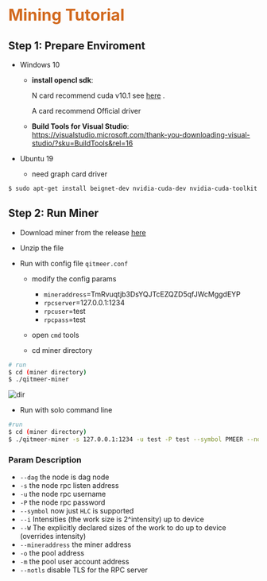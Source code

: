 # <font color=Chocolate size=6>Mining Tutorial</font>

##  Step 1: Prepare Enviroment
- Windows 10
  
  - **install opencl sdk**:
    
    N card recommend cuda v10.1 see [here](https://developer.nvidia.com/cuda-downloads) .
    
    A card recommend Official driver
                 
  - **Build Tools for Visual Studio**:  
    https://visualstudio.microsoft.com/thank-you-downloading-visual-studio/?sku=BuildTools&rel=16

- Ubuntu 19 

   - need graph card driver
    
```bash
$ sudo apt-get install beignet-dev nvidia-cuda-dev nvidia-cuda-toolkit 
```        
 
    
## Step 2: Run Miner

- Download miner from the release [here](https://github.com/Qitmeer/qitmeer-miner/releases/tag/v0.2.4)

- Unzip the file

- Run with config file `qitmeer.conf`

    - modify the config params 
        
        - `mineraddress`=TmRvuqtjb3DsYQJTcEZQZD5qfJWcMggdEYP
        - `rpcserver`=127.0.0.1:1234
        - `rpcuser`=test
        - `rpcpass`=test      

    
    - open `cmd` tools
    
    - cd miner directory
    
```bash
# run
$ cd (miner directory)
$ ./qitmeer-miner
```
![dir](https://github.com/HalalChain/qitmeer-docker-test/blob/master/images/miner.png)   
- Run with solo command line
    
```bash
#run 
$ cd (miner directory)
$ ./qitmeer-miner -s 127.0.0.1:1234 -u test -P test --symbol PMEER --notls -i 24 -W 256 --mineraddress RmN4SADy42FKmN8ARKieX9iHh9icptdgYNn 
```

### Param Description 
          
- `--dag` the node is dag node
- `-s` the node rpc listen address
- `-u` the node rpc username
- `-P` the node rpc password
- `--symbol` now just `HLC` is supported
- `--i` Intensities (the work size is 2^intensity) up to device
- `--W` The explicitly declared sizes of the work to do up to device (overrides intensity)
- `--mineraddress` the miner address
- `-o` the pool address
- `-m` the pool user account address
- `--notls` disable TLS for the RPC server
